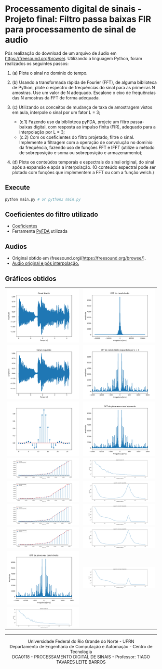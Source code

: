 # Processamento digital de sinais - Projeto final: Filtro passa baixas FIR para processamento de sinal de audio

Pós realização do download de um arquivo de áudio em https://freesound.org/browse/. Utilizando a linguagem Python, foram realizados os seguintes passos:

1. (a) Plote o sinal no domínio do tempo.

2. (b) Usando a transformada rápida de Fourier (FFT), de alguma biblioteca de Python, plote o espectro de
frequências do sinal para as primeiras N amostras. Use um valor de N adequado. Escalone o eixo de
frequências das N amostras da FFT de forma adequada.

3. (c) Utilizando os conceitos de mudança de taxa de amostragem vistos em aula, interpole o sinal por um fator L = 3;
    - (c.1) Fazendo uso da biblioteca pyFDA, projete um filtro passa-baixas digital, com resposta ao impulso finita (FIR), adequado para a interpolação por L = 3;
    - (c.2) Com os coeficientes do filtro projetado, filtre o sinal. Implemente a filtragem com a operação de convolução no domínio da frequência, fazendo uso de funções FFT e IFFT (utilize o método de sobreposição e soma ou sobreposição e armazenamento);

4. (d) Plote os conteúdos temporais e espectrais do sinal original, do sinal após a expansão e após a interpolação. (O conteúdo espectral pode ser plotado com funções que implementem a FFT ou com a função welch.)

## Execute

```bash
python main.py # or python3 main.py
```

## Coeficientes do filtro utilizado

- [Coeficientes](./coefficients/coeffk.csv)
- Ferramenta [PyFDA](https://github.com/chipmuenk/pyFDA) utilizada

## Audios

- Original obtido em (freesound.org)[https://freesound.org/browse/]. 
- [Audio original e pós interpolação.](./audios/)

## Gráficos obtidos

|    |    |
|----|----|
| ![canal_direito](./graphics/canal_direito.png) | ![dft_canal_direito_2](./graphics/dft_canal_direito_2.png) |
| ![canal_esquerdo](./graphics/canal_esquerdo.png) | ![dft_canal_direito_exp_L3](./graphics/dft_canal_direito_exp_L3.png) |
| ![coeficientes_do_filtro_utilizado](./graphics/coeficientes_do_filtro_utilizado.png) | ![dft_canal_esquerdo](./graphics/dft_canal_esquerdo.png) |
| ![comp_canal_dir_e_canal_dir_expandido](./graphics/comp_canal_dir_e_canal_dir_expandido_up.png) | ![espectro_canal_dir](./graphics/espectro_canal_dir.png) |
| ![comp_canal_dir_e_canal_dir_interpolado](./graphics/comp_canal_dir_e_canal_dir_interpolado_up.png) | ![espectro_canal_dir_expandido](./graphics/espectro_canal_dir_expandido.png) |
| ![comp_canal_esq_e_canal_esq_expandido](./graphics/comp_canal_esq_e_canal_esq_expandido_up.png) | ![espectro_canal_dir_interpolado](./graphics/espectro_canal_dir_interpolado.png) |
| ![comp_canal_esq_e_canal_esq_interpolado](./graphics/comp_canal_esq_e_canal_esq_interpolado_up.png) | ![espectro_canal_esq_expandido](./graphics/espectro_canal_esq_expandido.png) |
| ![dft_canal_direito](./graphics/dft_canal_direito.png) | ![espectro_canal_esq_interpolado](./graphics/espectro_canal_esq_interpolado.png) |
| ![expectro_canal_esq](./graphics/expectro_canal_esq.png) | |

---

<div align="center">
  Universidade Federal do Rio Grande do Norte - UFRN <br/>
  Departamento de Engenharia de Computação e Automação - Centro de Tecnologia  <br/>
  DCA0118 - PROCESSAMENTO DIGITAL DE SINAIS - Professor: TIAGO TAVARES LEITE BARROS
</div>
